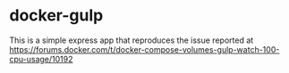 # docker-gulp
This is a simple express app that reproduces the issue reported at https://forums.docker.com/t/docker-compose-volumes-gulp-watch-100-cpu-usage/10192